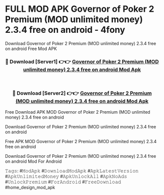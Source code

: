 # FULL MOD APK Governor of Poker 2 Premium (MOD unlimited money) 2.3.4 free on android - 4fony
Download Governor of Poker 2 Premium (MOD unlimited money) 2.3.4 free on android Free Mod APK

<div align="center">
<h3>🔴 Download [Server1] 👉👉 <a href="https://apk-comot.site?title=Governor_of_Poker_2_Premium_(MOD_unlimited_money)_2.3.4_free_on_android">Governor of Poker 2 Premium (MOD unlimited money) 2.3.4 free on android Mod Apk</a></h3><br>

<h3>🔴 Download [Server2] 👉👉 <a href="https://apk-comot.site?title=Governor_of_Poker_2_Premium_(MOD_unlimited_money)_2.3.4_free_on_android">Governor of Poker 2 Premium (MOD unlimited money) 2.3.4 free on android Mod Apk</a></h3>
</div>


Free Download APK MOD Governor of Poker 2 Premium (MOD unlimited money) 2.3.4 free on android

Download Governor of Poker 2 Premium (MOD unlimited money) 2.3.4 free on android 

Free APK MOD Governor of Poker 2 Premium (MOD unlimited money) 2.3.4 free on android 

Download Governor of Poker 2 Premium (MOD unlimited money) 2.3.4 free on android Mod For Android

𝚃𝚊𝚐𝚜: #𝙼𝚘𝚍𝙰𝚙𝚔 #𝙳𝚘𝚠𝚗𝚕𝚘𝚊𝚍𝙼𝚘𝚍𝙰𝚙𝚔 #𝙰𝚙𝚔𝙻𝚊𝚝𝚎𝚜𝚝𝚅𝚎𝚛𝚜𝚒𝚘𝚗 #𝙰𝚙𝚔𝚄𝚗𝚕𝚒𝚖𝚒𝚝𝚎𝚍𝙼𝚘𝚗𝚎𝚢 #𝙰𝚙𝚔𝚄𝚗𝚕𝚘𝚌𝚔𝙰𝚕𝚕 #𝙰𝚙𝚔𝙽𝚘𝙰𝚍𝚜 #𝚄𝚗𝚕𝚘𝚌𝚔𝙿𝚛𝚎𝚖𝚒𝚞𝚖 #𝙵𝚘𝚛𝙰𝚗𝚍𝚛𝚘𝚒𝚍 #𝙵𝚛𝚎𝚎𝙳𝚘𝚠𝚗𝚕𝚘𝚊𝚍 #home_design_mod_apk
